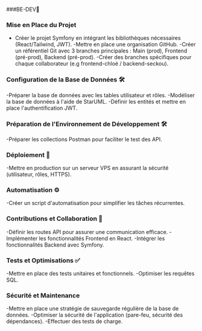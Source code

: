###BE-DEV🚀

### Mise en Place du Projet

- Créer le projet Symfony en intégrant les bibliothèques nécessaires (React/Tailwind, JWT).
-Mettre en place une organisation GitHub.
-Créer un référentiel Git avec 3 branches principales : Main (prod), Frontend (pré-prod), Backend (pré-prod).
-Créer des branches spécifiques pour chaque collaborateur (e.g frontend-chloé / backend-seckou).

### Configuration de la Base de Données 🛠️

-Préparer la base de données avec les tables utilisateur et rôles.
-Modéliser la base de données à l'aide de StarUML.
-Définir les entités et mettre en place l'authentification JWT.

### Préparation de l'Environnement de Développement 🛠️

-Préparer les collections Postman pour faciliter le test des API.

### Déploiement 🚀

-Mettre en production sur un serveur VPS en assurant la sécurité (utilisateur, rôles, HTTPS).

### Automatisation ⚙️

-Créer un script d'automatisation pour simplifier les tâches récurrentes.

### Contributions et Collaboration 👥

-Définir les routes API pour assurer une communication efficace.
-Implémenter les fonctionnalités Frontend en React.
-Intégrer les fonctionnalités Backend avec Symfony.

### Tests et Optimisations ✅

-Mettre en place des tests unitaires et fonctionnels.
-Optimiser les requêtes SQL.

### Sécurité et Maintenance 

-Mettre en place une stratégie de sauvegarde régulière de la base de données.
-Optimiser la sécurité de l'application (pare-feu, sécurité des dépendances).
-Effectuer des tests de charge.



